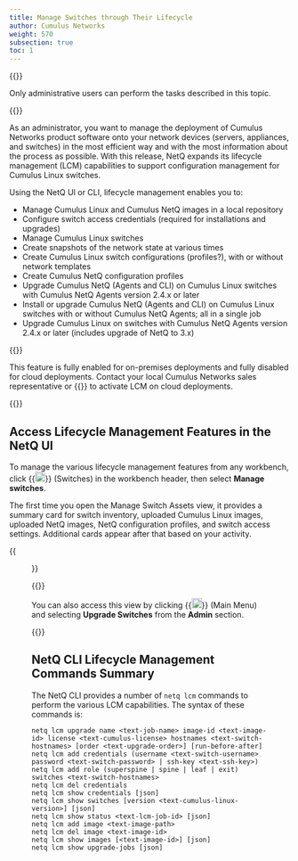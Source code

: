 ```yaml
---
title: Manage Switches through Their Lifecycle
author: Cumulus Networks
weight: 570
subsection: true
toc: 1
---
```

{{<notice info>}}

Only administrative users can perform the tasks described in this topic.

{{</notice>}}

As an administrator, you want to manage the deployment of Cumulus Networks product software onto your network devices (servers, appliances, and switches) in the most efficient way and with the most information about the process as possible. With this release, NetQ expands its  lifecycle management (LCM) capabilities to support configuration management for Cumulus Linux switches.

Using the NetQ UI or CLI, lifecycle management enables you to:

- Manage Cumulus Linux and Cumulus NetQ images in a local repository
- Configure switch access credentials (required for installations and upgrades)
- Manage Cumulus Linux switches
- Create snapshots of the network state at various times
- Create Cumulus Linux switch configurations (profiles?), with or without network templates
- Create Cumulus NetQ configuration profiles
- Upgrade Cumulus NetQ (Agents and CLI) on Cumulus Linux switches with Cumulus NetQ Agents version 2.4.x or later
- Install or upgrade Cumulus NetQ (Agents and CLI) on Cumulus Linux switches with or without Cumulus NetQ Agents; all in a single job
- Upgrade Cumulus Linux on switches with Cumulus NetQ Agents version 2.4.x or later (includes upgrade of NetQ to 3.x)

{{<notice note>}}

This feature is fully enabled for on-premises deployments and fully disabled for cloud deployments. Contact your local Cumulus Networks sales representative or {{<exlink url="https://support.cumulusnetworks.com/hc/en-us" text="submit a support ticket">}} to activate LCM on cloud deployments.

{{</notice>}}

## Access Lifecycle Management Features in the NetQ UI

To manage the various lifecycle management features from any workbench, click {{<img src="https://icons.cumulusnetworks.com/03-Computers-Devices-Electronics/09-Hard-Drives/hard-drive-1.svg" height="18" width="18">}} (Switches) in the workbench header, then select **Manage switches**.

The first time you open the Manage Switch Assets view, it provides a summary card for switch inventory, uploaded Cumulus Linux images, uploaded NetQ images, NetQ configuration profiles, and switch access settings. Additional cards appear after that based on your activity.

{{<figure src="/images/netq/lcm-dashboard-310.png" width="700">}}

{{<notice tip>}}

You can also access this view by clicking {{<img src="https://icons.cumulusnetworks.com/01-Interface-Essential/03-Menu/navigation-menu.svg" height="18" width="18" alt="Main Menu">}} (Main Menu) and selecting <strong>Upgrade Switches</strong> from the <strong>Admin</strong> section.

{{</notice>}}

## NetQ CLI Lifecycle Management Commands Summary

The NetQ CLI provides a number of `netq lcm` commands to perform the various LCM capabilities. The syntax of these commands is:

    netq lcm upgrade name <text-job-name> image-id <text-image-id> license <text-cumulus-license> hostnames <text-switch-hostnames> [order <text-upgrade-order>] [run-before-after]
    netq lcm add credentials (username <text-switch-username> password <text-switch-password> | ssh-key <text-ssh-key>)
    netq lcm add role (superspine | spine | leaf | exit) switches <text-switch-hostnames>
    netq lcm del credentials
    netq lcm show credentials [json]
    netq lcm show switches [version <text-cumulus-linux-version>] [json]
    netq lcm show status <text-lcm-job-id> [json]
    netq lcm add image <text-image-path>
    netq lcm del image <text-image-id>
    netq lcm show images [<text-image-id>] [json]
    netq lcm show upgrade-jobs [json]
